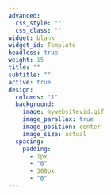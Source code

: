 ```yaml
---
advanced:
  css_style: ""
  css_class: ""
widget: blank
widget_id: Template
headless: true
weight: 15
title: ""
subtitle: ""
active: true
design:
  columns: "1"
  background:
    image: mywebsitevid.gif
    image_parallax: true
    image_position: center
    image_size: actual
  spacing:
    padding:
      - 1px
      - "0"
      - 300px
      - "0"
---
```

